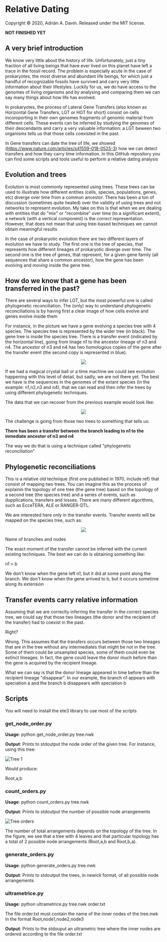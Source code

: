 # Relative Dating
Copyright © 2020, Adrián A. Davín. Released under the MIT license.

**NOT FINISHED YET**

## A very brief introduction

We know very little about the history of life. Unfortunately, just a tiny fraction of all living beings that have ever lived on this planet have left a trace in the fossil record. The problem is especially acute in the case of prokaryotes, the most diverse and abundant life beings, for which just a handful of recognizable fossils have survived and carry very little information about their lifestyles.
Luckily for us, we do have access to the genomes of living organisms and by analysing and comparing them we can say many things about how life has evolved. 

In prokaryotes, the process of Lateral Gene Transfers (also known as Horizontal Gene Transfers, LGT or HGT for short) consist on cells incoroporting in their own genomes fragments of genomic material from different cells. These events can be inferred by studying the genomes of their descendants and carry a very valuable information: a LGT beween two organisms tells us that those cells coexisted in the past. 

In Gene transfers can date the tree of life, we showed (https://www.nature.com/articles/s41559-018-0525-3) how we can detect transfers and how they carry time information. In this GitHub repository you can find some scripts and tools useful to perform a relative dating analysis

## Evolution and trees

Evolution is most commonly represented using trees. These trees can be used to illustrate how different entities (cells, species, populations, genes, etc) diverge over time from a common ancestor. There has been a ton of discussion (sometimes quite heated) over the validity of using trees and not networks to represent evolution. My take on this is that when we are dealing with entities that do "mix" or "recombine" over time (to a significant extent), a network (with a vertical component) is the *correct* representation. However, that does not mean that using tree-based techniques we cannot obtain meaningful results

In the case of prokaryotic evolution there are two different layers of evolution we have to study. The first one is the tree of species, that represents how different lineages of prokaryotic diverge over time. The second one is the tree of genes, that represent, for a given gene family (all sequences that share a common ancestor), how the gene has been evolving and *moving* inside the gene tree.

## How do we know that a gene has been transferred in the past?

There are several ways to infer LGT, but the most powerful one is called phylogenetic reconciliation.
The (only) way to understand phylogenetic reconciliations is by having first a clear image of how cells evolve and genes evolve inside them

For instance, in the picture we have a gene evolving a species tree with 4 species. The species tree is represented by the wider tree (in black). The gene tree is inside the species tree. There is a transfer event (indicated by the horizontal line), going from linage n1 to the ancestor lineage of n3 and n4. The ancestor of n3 and n4 has two homologous copies of the gene after the transfer event (the second copy is represented in blue). 

<p align="center">
  <img src="/Images/Figure1.png">
</p>

If we had a magical crystal ball or a time machine we could see evolution happening with this level of detail, but sadly, we are not there yet. The best we have is the sequences in the genomes of the extant species (in the example: n1,n2,n3 and n4), that we can read and then infer the trees by using different phylogenetic techniques.

The data that we can recover from the previous example would look like:

<p align="center">
  <img src="/Images/Figure2.png">
</p>        

The challenge is going from those two trees to something that tells us:

**There has been a transfer between the branch leading to n1 to the inmediate ancestor of n3 and n4**

The way we do that is using a technique called "phylogenetic reconciliation"

## Phylogenetic reconciliations ##

This is a relative old technique (first one published in 1970, include ref) that consist of mapping two trees. You can imagine this as the process of explainin the topology of one tree (the gene tree) based on the topology of a second tree (the species tree) and a series of events, such as dupplications, transfers and losses. There are many different algorithms, such as EcceTERA, ALE or RANGER-DTL.

We are interested here only in the transfer events. Transfer events will be mapped on the species tree, such as:

<p align="center">
  <img src="/Images/Figure3.png">
</p>

Name of branches and nodes

The exact moment of the transfer cannot be inferred with the current existing techniques.
The best we can do is obtaining something like:

n1 > b

We don't know when the gene left n1, but it did at some point along the branch. We don't know when the gene arrived to b, but it occurs sometime along its extension

## Transfer events carry relative information

Assuming that we are correclty inferring the transfer in the correct species tree, we could say that those two lineages (the donor and the recipient of the transfer) had to coexist in the past.

Right?

Wrong. This assumes that the transfers occurs between those two lineages that are in the tree without any intermediates that might be not in the tree. Some of them could be unsampled species, some of them could even be extinct lineages. In fact, the gene could leave the donor much before than the gene is acquired by the recipient lineage.

What we can say is that the donor lineage appeared in time before than the recipient lineage "disappear". In our example, the branch n1 appears with speciation a and the branch b disappears with speciation b 







## Scripts

You will need to install the ete3 library to use most of the scripts

### get_node_order.py

**Usage**: python get_node_order.py tree.nwk

**Output**: Prints to stdoutput the node order of the given tree. For instance, using this tree:

![Tree 1](/Images/Tree1.png)

Would produce:

Root,a,b

### count_orders.py

**Usage**: python count_orders.py tree.nwk

**Output**: Prints to stdoutput the number of possible node arrangements

![Tree orders](/Images/TreeCountOrders.png)

The number of total arrangements depends on the topology of the tree. In the figure, we see that a tree with 4 leaves and that particular topology has a total of 2 possible node arrangements (Root,a,b and Root,b,a). 

### generate_orders.py

**Usage**: python generate_orders.py tree.nwk

**Output**: Prints to stdoutput the trees, in newick format, of all possible node arrangements

### ultrametrice.py 

**Usage**: python ultrametrice.py tree.nwk order.txt

The file order.txt must contain the name of the inner nodes of the tree.nwk in the format Root,node1,node2,node3

**Output**: Prints to the stdouput an ultrametric tree where the inner nodes are ordered according to the file order.txt

